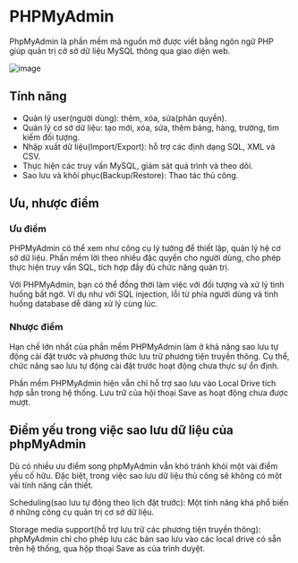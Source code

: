 # PHPMyAdmin

PhpMyAdmin là phần mềm mã nguồn mở được viết bằng ngôn ngữ PHP giúp quản trị cở sở dữ liệu MySQL thông qua giao diện web. 

![image](https://user-images.githubusercontent.com/111716161/191202445-bb134896-fa77-4a3c-b67e-c2c7a55ad08a.png)

## Tính năng

- Quản lý user(người dùng): thêm, xóa, sửa(phân quyền).
- Quản lý cơ sở dữ liệu: tạo mới, xóa, sửa, thêm bảng, hàng, trường, tìm kiếm đối tượng.
- Nhập xuất dữ liệu(Import/Export): hỗ trợ các định dạng SQL, XML và CSV.
- Thực hiện các truy vấn MySQL, giám sát quá trình và theo dõi.
- Sao lưu và khôi phục(Backup/Restore): Thao tác thủ công.

## Ưu, nhược điểm 

### Ưu điểm

PHPMyAdmin có thể xem như công cụ lý tưởng để thiết lập, quản lý hệ cơ sở dữ liệu. Phần mềm lời theo nhiều đặc quyền cho người dùng, cho phép thực hiện truy vấn SQL, tích hợp đầy đủ chức năng quản trị.

Với PHPMyAdmin, bạn có thể đồng thời làm việc với đối tượng và xử lý tình huống bất ngờ. Ví dụ như với SQL injection, lỗi từ phía người dùng và tình huống database dễ dàng xử lý cùng lúc.

### Nhược điểm

Hạn chế lớn nhất của phần mềm PHPMyAdmin làm ở khả năng sao lưu tự động cài đặt trước và phương thức lưu trữ phương tiện truyền thông. Cụ thể, chức năng sao lưu tự động cài đặt trước hoạt động chưa thực sự ổn định.

Phần mềm PHPMyAdmin hiện vẫn chỉ hỗ trợ sao lưu vào Local Drive tích hợp sẵn trong hệ thống. Lưu trữ của hội thoại Save as hoạt động chưa được mượt.

## Điểm yếu trong việc sao lưu dữ liệu của phpMyAdmin

Dù có nhiều ưu điểm song phpMyAdmin vẫn khó tránh khỏi một vài điểm yếu cố hữu. Đặc biệt, trong việc sao lưu dữ liệu thủ công sẽ không có một vài tính năng cần thiết.

Scheduling(sao lưu tự động theo lịch đặt trước): Một tính năng khá phổ biến ở những công cụ quản trị cơ sở dữ liệu.

Storage media support(hỗ trợ lưu trữ các phương tiện truyền thông): phpMyAdmin chỉ cho phép lưu các bản sao lưu vào các local drive có sẵn trên hệ thống, qua hộp thoại Save as của trình duyệt.
